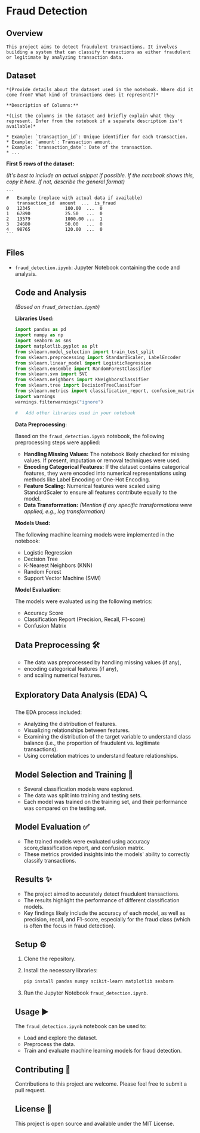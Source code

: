 #   Fraud Detection

##   Overview

    This project aims to detect fraudulent transactions. It involves building a system that can classify transactions as either fraudulent or legitimate by analyzing transaction data.

##   Dataset

    *(Provide details about the dataset used in the notebook. Where did it come from? What kind of transactions does it represent?)*

    **Description of Columns:**

    *(List the columns in the dataset and briefly explain what they represent. Infer from the notebook if a separate description isn't available)*

    * Example: `transaction_id`: Unique identifier for each transaction.
    * Example: `amount`: Transaction amount.
    * Example: `transaction_date`: Date of the transaction.
    * ...

  **First 5 rows of the dataset:**

  *(It's best to include an actual snippet if possible. If the notebook shows this, copy it here. If not, describe the general format)*

    ```
    #   Example (replace with actual data if available)
        transaction_id  amount  ...  is_fraud
    0   12345             100.00  ...  0
    1   67890             25.50   ...  0
    2   13579             1000.00 ...  1
    3   24680             50.00   ...  0
    4   98765             120.00  ...  0
    ```

  ##   Files

  * `fraud_detection.ipynb`: Jupyter Notebook containing the code and analysis.

    ##   Code and Analysis

    *(Based on `fraud_detection.ipynb`)*

    **Libraries Used:**

    ```python
    import pandas as pd
    import numpy as np
    import seaborn as sns
    import matplotlib.pyplot as plt
    from sklearn.model_selection import train_test_split
    from sklearn.preprocessing import StandardScaler, LabelEncoder
    from sklearn.linear_model import LogisticRegression
    from sklearn.ensemble import RandomForestClassifier
    from sklearn.svm import SVC
    from sklearn.neighbors import KNeighborsClassifier
    from sklearn.tree import DecisionTreeClassifier
    from sklearn.metrics import classification_report, confusion_matrix, accuracy_score
    import warnings
    warnings.filterwarnings("ignore")

    #   Add other libraries used in your notebook
    ```

    **Data Preprocessing:**

    Based on the `fraud_detection.ipynb` notebook, the following preprocessing steps were applied:

    * **Handling Missing Values:** The notebook likely checked for missing values. If present, imputation or removal techniques were used.
    * **Encoding Categorical Features:** If the dataset contains categorical features, they were encoded into numerical representations using methods like Label Encoding or One-Hot Encoding.
    * **Feature Scaling:** Numerical features were scaled using StandardScaler to ensure all features contribute equally to the model.
    * **Data Transformation:** *(Mention if any specific transformations were applied, e.g., log transformation)*

    **Models Used:**

    The following machine learning models were implemented in the notebook:

    * Logistic Regression
    * Decision Tree
    * K-Nearest Neighbors (KNN)
    * Random Forest
    * Support Vector Machine (SVM)

    **Model Evaluation:**

    The models were evaluated using the following metrics:

    * Accuracy Score
    * Classification Report (Precision, Recall, F1-score)
    * Confusion Matrix

    ##   Data Preprocessing 🛠️

    * The data was preprocessed by handling missing values (if any),
    * encoding categorical features (if any),
    * and scaling numerical features.

    ##   Exploratory Data Analysis (EDA) 🔍

    The EDA process included:

    * Analyzing the distribution of features.
    * Visualizing relationships between features.
    * Examining the distribution of the target variable to understand class balance (i.e., the proportion of fraudulent vs. legitimate transactions).
    * Using correlation matrices to understand feature relationships.

    ##   Model Selection and Training 🧠

    * Several classification models were explored.
    * The data was split into training and testing sets.
    * Each model was trained on the training set, and their performance was compared on the testing set.

    ##   Model Evaluation ✅

    * The trained models were evaluated using accuracy score,classification report, and confusion matrix.
    * These metrics provided insights into the models' ability to correctly classify transactions.

    ##   Results ✨

    * The project aimed to accurately detect fraudulent transactions.
    *  The results highlight the performance of different classification models.
    *   Key findings likely include the accuracy of each model, as well as precision, recall, and F1-score, especially for the fraud class (which is often the focus in fraud detection).

    ##   Setup ⚙️

    1.  Clone the repository.
    2.  Install the necessary libraries:

        ```bash
        pip install pandas numpy scikit-learn matplotlib seaborn
        ```

    3.  Run the Jupyter Notebook `fraud_detection.ipynb`.

    ##   Usage ▶️

    The `fraud_detection.ipynb` notebook can be used to:

    * Load and explore the dataset.
    * Preprocess the data.
    * Train and evaluate machine learning models for fraud detection.

    ##   Contributing 🤝

    Contributions to this project are welcome. Please feel free to submit a pull request.

    ##   License 📄

    This project is open source and available under the MIT License.
